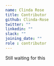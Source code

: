 ```yaml
---
name: Clinda Rose
title: Contributor
github: Clinda-Rose
twitter: ""
linkedin: ""
slack: ""
joining_date: ""
role : contributor
---
```


Still waiting for this
